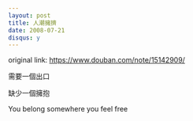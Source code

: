 ```yaml
---
layout: post
title: 人潮擁擠
date: 2008-07-21
disqus: y
---
```


original link: https://www.douban.com/note/15142909/

需要一個出口


缺少一個擁抱



You belong somewhere you feel free
